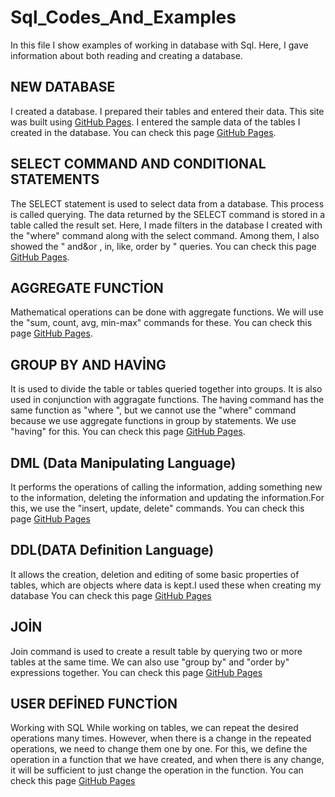 # Sql_Codes_And_Examples
In this file I show examples of working in database with Sql. Here, I gave information about both reading and creating a database.

## NEW DATABASE
I created a database. I prepared their tables and entered their data.
This site was built using [GitHub Pages](https://github.com/oguzhanKomcu/Sql_Codes_And_Examples/blob/main/tire_and_rim_shop1.sql).
I entered the sample data of the tables I created in the database.
You can check this page [GitHub Pages](https://github.com/oguzhanKomcu/Sql_Codes_And_Examples/blob/main/tire_and_rim_shop1.sql).
 

## SELECT COMMAND AND CONDITIONAL STATEMENTS 
The SELECT statement is used to select data from a database. This process is called querying. The data returned by the SELECT command is stored in a table called the result set.
Here, I made filters in the database I created with the "where" command along with the select command. Among them, I also showed the " and&or , in, like, order by " queries.
You can check this page [GitHub Pages](https://github.com/oguzhanKomcu/Sql_Codes_And_Examples/blob/main/SqlReadFunction.sql).

## AGGREGATE FUNCTİON
Mathematical operations can be done with aggregate functions. We will use the "sum, count, avg, min-max" commands for these.
You can check this page [GitHub Pages](https://github.com/oguzhanKomcu/Sql_Codes_And_Examples/blob/main/AggrageteFunction.sql).

## GROUP BY AND HAVİNG 
 It is used to divide the table or tables queried together into groups. It is also used in conjunction with aggragate functions.
 The having command has the same function as "where ", but we cannot use the "where" command because we use aggregate functions in group by statements. We use "having" for this.
 You can check this page [GitHub Pages](https://github.com/oguzhanKomcu/Sql_Codes_And_Examples/blob/main/GroupbyHaving.sql).
 
## DML (Data Manipulating Language)
 It performs the operations of calling the information, adding something new to the information, deleting the information and updating the information.For this, we use the     "insert, update, delete" commands.
 You can check this page [GitHub Pages](https://github.com/oguzhanKomcu/Sql_Codes_And_Examples/blob/main/DML(DataManipulatingLanguage).sql)

## DDL(DATA Definition Language)
It allows the creation, deletion and editing of some basic properties of tables, which are objects where data is kept.I used these when creating my database
You can check this page [GitHub Pages](https://github.com/oguzhanKomcu/Sql_Codes_And_Examples/blob/main/DDL(DATADefinitionLanguage).sql)

## JOİN
Join command is used to create a result table by querying two or more tables at the same time. We can also use "group by" and "order by" expressions together.
You can check this page [GitHub Pages](https://github.com/oguzhanKomcu/Sql_Codes_And_Examples/blob/main/Joins.sql)

## USER DEFİNED FUNCTİON
Working with SQL While working on tables, we can repeat the desired operations many times. However, when there is a change in the repeated operations, we need to change them one by one. For this, we define the operation in a function that we have created, and when there is any change, it will be sufficient to just change the operation in the function.
You can check this page [GitHub Pages](https://github.com/oguzhanKomcu/Sql_Codes_And_Examples/blob/main/UserDefinedFunction.sql)
